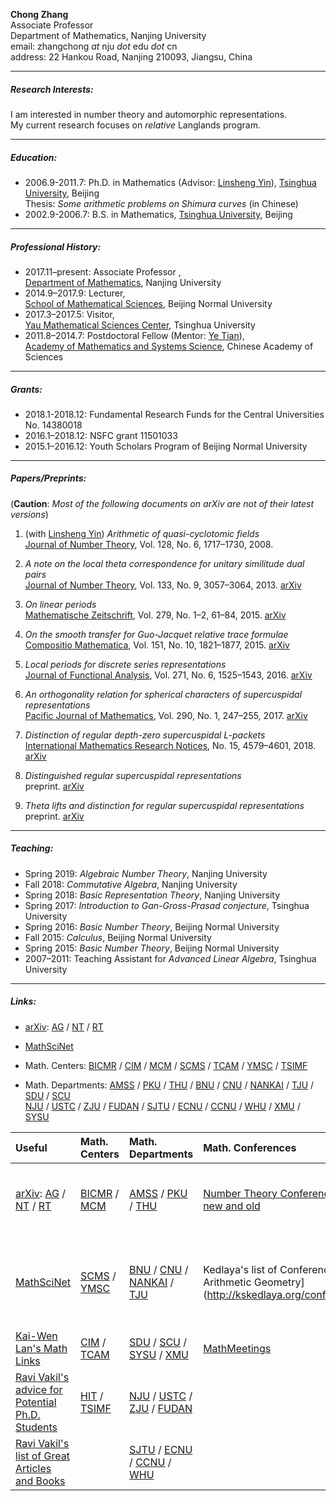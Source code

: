 **Chong Zhang**  
Associate Professor   
Department of Mathematics, Nanjing University  
email: zhangchong *at* nju *dot* edu *dot*  cn       
address: 22 Hankou Road, Nanjing 210093, Jiangsu, China  

* * *

##### Research Interests:

I am interested in number theory and automorphic representations.   
My current research focuses on *relative* Langlands program.

* * *

##### Education: 
- 2006.9-2011.7: Ph.D. in Mathematics (Advisor: [Linsheng Yin](http://faculty.math.tsinghua.edu.cn/~lsyin/)), [Tsinghua University](http://www.math.tsinghua.edu.cn/), Beijing   
Thesis: *Some arithmetic problems on Shimura curves* (in Chinese)
- 2002.9-2006.7: B.S. in Mathematics, [Tsinghua University](http://www.math.tsinghua.edu.cn/), Beijing

* * *

##### Professional History: 

- 2017.11–present: Associate Professor ,  
[Department of Mathematics](http://math.nju.edu.cn/),  Nanjing University
- 2014.9–2017.9: Lecturer,  
[School of Mathematical Sciences](http://math.bnu.edu.cn/), Beijing Normal University
- 2017.3–2017.5: Visitor,   
[Yau Mathematical Sciences Center](http://ymsc.tsinghua.edu.cn/), Tsinghua University
- 2011.8–2014.7: Postdoctoral Fellow  (Mentor: [Ye Tian](http://www.mcm.ac.cn/faculty/tianye/201409/t20140916_255888.html)),  
[Academy of Mathematics and Systems Science](http://www.amss.ac.cn/), Chinese Academy of Sciences  

* * *

##### Grants: #####
- 2018.1-2018.12: Fundamental Research Funds for the Central Universities No. 14380018
- 2016.1–2018.12: NSFC grant 11501033 
- 2015.1–2016.12: Youth Scholars Program of Beijing Normal University

* * *

##### Papers/Preprints: #####
(**Caution**: _Most of the following documents on arXiv are not of their latest versions_)

1. (with [Linsheng Yin](http://faculty.math.tsinghua.edu.cn/~lsyin/))  *Arithmetic of quasi-cyclotomic fields*  
[Journal of Number Theory](http://dx.doi.org/10.1016/j.jnt.2007.04.014), Vol. 128, No. 6,  1717–1730, 2008.

2. *A note on the local theta correspondence for unitary similitude dual pairs*   
[Journal of Number Theory](http://dx.doi.org/10.1016/j.jnt.2013.03.012), Vol. 133, No. 9, 3057–3064, 2013. [arXiv](https://arxiv.org/abs/1211.1769)

3. *On linear periods*   
[Mathematische Zeitschrift](http://dx.doi.org/10.1007/s00209-014-1357-8), Vol. 279, No. 1–2, 61–84, 2015. [arXiv](https://arxiv.org/abs/1307.7570)

4. *On the smooth transfer for Guo-Jacquet relative trace formulae*  
[Compositio Mathematica](http://dx.doi.org/10.1112/S0010437X15007344), Vol. 151, No. 10, 1821–1877, 2015. [arXiv](https://arxiv.org/abs/1302.1639)

5. *Local periods for discrete series representations*  
[Journal of Functional Analysis](http://dx.doi.org/10.1016/j.jfa.2016.06.002), Vol. 271, No. 6, 1525–1543, 2016.  [arXiv](https://arxiv.org/abs/1509.06166) 

6. *An orthogonality relation for spherical characters of supercuspidal representations*  
[Pacific Journal of Mathematics](http://msp.org/pjm/2017/290-1/p09.xhtml), Vol. 290, No. 1, 247–255, 2017. [arXiv](http://arxiv.org/abs/1506.07968)

7. *Distinction of regular depth-zero supercuspidal L-packets*  
[International Mathematics Research Notices](https://doi.org/10.1093/imrn/rnx021), No. 15, 4579–4601, 2018. [arXiv](http://arxiv.org/abs/1605.00744)

8. *Distinguished regular supercuspidal representations*   
preprint. [arXiv](https://arxiv.org/abs/1702.04897) 

9. *Theta lifts and distinction for regular supercuspidal representations*   
preprint. [arXiv](https://arxiv.org/abs/1804.09878)

* * *

##### Teaching: #####
- Spring 2019: *Algebraic Number Theory*, Nanjing University
- Fall 2018: *Commutative Algebra*, Nanjing University
- Spring 2018: *Basic Representation Theory*, Nanjing University
- Spring 2017: *Introduction to Gan-Gross-Prasad conjecture*, Tsinghua University
- Spring 2016: *Basic Number Theory*, Beijing Normal University   
- Fall 2015: *Calculus*, Beijing Normal University  
- Spring 2015: *Basic Number Theory*, Beijing Normal University
- 2007–2011: Teaching Assistant for *Advanced Linear Algebra*, Tsinghua University

* * *

##### Links: #####
- [arXiv](https://arxiv.org/archive/math): [AG](https://arxiv.org/list/math.AG/new) / [NT](https://arxiv.org/list/math.NT/new) / [RT](https://arxiv.org/list/math.RT/new)

- [MathSciNet](http://www.ams.org/mathscinet/)

- Math. Centers: [BICMR](http://bicmr.pku.edu.cn/index.php) / [CIM](http://www.cim.nankai.edu.cn/) / [MCM](http://www.mcm.ac.cn/) / [SCMS](http://www.scms.fudan.edu.cn/) / [TCAM](http://cam.tju.edu.cn/) / [YMSC](http://ymsc.tsinghua.edu.cn/) / [TSIMF](http://ymsc.tsinghua.edu.cn/sanya/)
- Math. Departments: [AMSS](http://www.amss.ac.cn/) / [PKU](http://www.math.pku.edu.cn/) / [THU](http://www.math.tsinghua.edu.cn/) / [BNU](http://math.bnu.edu.cn/) / [CNU](http://math.cnu.edu.cn/) / [NANKAI](http://sms.nankai.edu.cn/) / [TJU](http://maths.tju.edu.cn/) / [SDU](http://www.maths.sdu.edu.cn/) / [SCU](http://math.scu.edu.cn/)   
[NJU](http://math.nju.edu.cn/) / [USTC](http://math.ustc.edu.cn/new/) / [ZJU](http://www.math.zju.edu.cn/) / [FUDAN](http://math.fudan.edu.cn/) / [SJTU](http://www.math.sjtu.edu.cn/) / [ECNU](http://math.ecnu.edu.cn/) / [CCNU](http://maths.ccnu.edu.cn/) / [WHU](http://www.maths.whu.edu.cn/) / [XMU](http://math.xmu.edu.cn/) / [SYSU](http://math.sysu.edu.cn/)



|Useful|Math. Centers| Math. Departments|Math. Conferences|中文资料|
|:-------------|:------------------|:------|:------|:------|
|[arXiv](https://arxiv.org/archive/math): [AG](https://arxiv.org/list/math.AG/new) / [NT](https://arxiv.org/list/math.NT/new) / [RT](https://arxiv.org/list/math.RT/new)| [BICMR](http://bicmr.pku.edu.cn/index.php) / [MCM](http://www.mcm.ac.cn/)|  [AMSS](http://www.amss.ac.cn/) / [PKU](http://www.math.pku.edu.cn/) / [THU](http://www.math.tsinghua.edu.cn/)  |[Number Theory Conferences, new and old](http://www.numbertheory.org/ntw/N3.html)|[李文威](http://www.wwli.url.tw/index.php/zh-CN/): 数学写作漫谈 ([beamer](http://www.wwli.url.tw/downloads/MW-2014.pdf), [pdf](http://www.wwli.url.tw/downloads/MW-2014-doc.pdf))|
|[MathSciNet](http://www.ams.org/mathscinet/)| [SCMS](http://www.scms.fudan.edu.cn/) / [YMSC](http://ymsc.tsinghua.edu.cn/)| [BNU](http://math.bnu.edu.cn/) / [CNU](http://math.cnu.edu.cn/) / [NANKAI](http://sms.nankai.edu.cn/) / [TJU](http://maths.tju.edu.cn/)|Kedlaya's list of Conferences in Arithmetic Geometry](http://kskedlaya.org/confs.cgi)|[李文威](http://www.wwli.url.tw/index.php/zh-CN/): 教学实践：经验、反思与构想([beamer](http://www.wwli.url.tw/downloads/Nanjing-2018-wwli.pdf)) |
|[Kai-Wen Lan's Math Links](http://www.math.umn.edu/~kwlan/math_links.html)| [CIM](http://www.cim.nankai.edu.cn/) / [TCAM](http://cam.tju.edu.cn/)| [SDU](http://www.maths.sdu.edu.cn/) / [SCU](http://math.scu.edu.cn/) / [SYSU](http://math.sysu.edu.cn/) / [XMU](http://math.xmu.edu.cn/)|[MathMeetings](https://mathmeetings.net/ag-nt-rt)|[数学传播](http://web.math.sinica.edu.tw/mathmedia/)|
|[Ravi Vakil's advice for Potential Ph.D. Students](http://math.stanford.edu/~vakil/potentialstudents.html)| [HIT](http://im.hit.edu.cn/) / [TSIMF](http://ymsc.tsinghua.edu.cn/sanya/)   | [NJU](http://math.nju.edu.cn/) / [USTC](http://math.ustc.edu.cn/new/) / [ZJU](http://www.math.zju.edu.cn/) / [FUDAN](http://math.fudan.edu.cn/) | |[数学译林](http://123.57.41.99/Jwk_sxyl/CN/volumn/current.shtml)|
|[Ravi Vakil's list of Great Articles and Books](http://math.stanford.edu/~vakil/greatwriting.html)|   | [SJTU](http://www.math.sjtu.edu.cn/) / [ECNU](http://math.ecnu.edu.cn/) / [CCNU](http://maths.ccnu.edu.cn/) / [WHU](http://maths.whu.edu.cn/)| |


